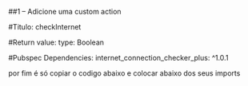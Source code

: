 ##1 – Adicione uma custom action

#Titulo:
checkInternet

#Return value:
type: Boolean

#Pubspec Dependencies:
internet_connection_checker_plus: ^1.0.1

por fim é só copiar o codigo abaixo e colocar abaixo dos seus imports